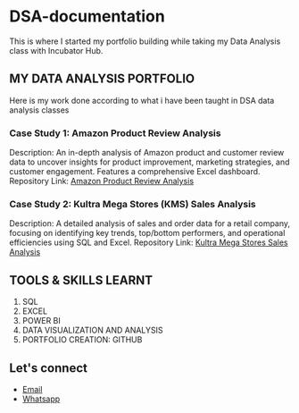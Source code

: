 # DSA-documentation
This is where I started my portfolio building while taking my Data Analysis class with Incubator Hub.

## MY DATA ANALYSIS PORTFOLIO
Here is my work done according to what i have been taught in DSA data analysis classes

### Case Study 1: Amazon Product Review Analysis
Description: An in-depth analysis of Amazon product and customer review data to uncover insights for product improvement, marketing strategies, and customer engagement. Features a comprehensive Excel dashboard.
Repository Link: [Amazon Product Review Analysis](https://github.com/Vector-of-Gad/DSA-Case-Study-1-Amazon-Product-Review-Analysis-)

### Case Study 2: Kultra Mega Stores (KMS) Sales Analysis
Description: A detailed analysis of sales and order data for a retail company, focusing on identifying key trends, top/bottom performers, and operational efficiencies using SQL and Excel.
Repository Link: [Kultra Mega Stores Sales Analysis](https://github.com/Vector-of-Gad/DSA-Case-Study-2-Kultra-Mega-Stores-Inventory-)

## TOOLS & SKILLS LEARNT
1. SQL
2. EXCEL
3. POWER BI
4. DATA VISUALIZATION AND ANALYSIS
5. PORTFOLIO CREATION: GITHUB

## Let's connect
- [Email](oluvictor987@gmail.com)
- [Whatsapp](https://wa.link/3iog3r)
